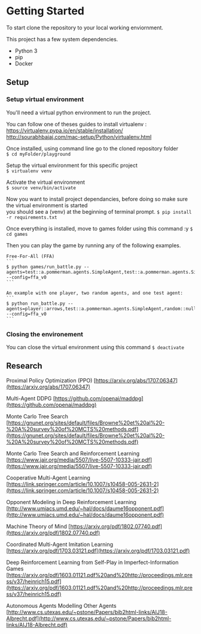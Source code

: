 # Getting Started

To start clone the repository to your local working enviornment.

This project has a few system dependencies.

* Python 3
* pip
* Docker

## Setup
  ### Setup virtual environment
  You'll need a virtual python environment to run the project.  

  You can follow one of theses guides to install virtualenv :
  https://virtualenv.pypa.io/en/stable/installation/
  http://sourabhbajaj.com/mac-setup/Python/virtualenv.html

  Once installed, using command line go to the cloned repository folder  
  ```$ cd myFolder/playground```  
    
  Setup the virtual environment for this specific project  
  ```$ virtualenv venv```  
    
  Activate the virtual environment  
  ```$ source venv/bin/activate```  

  Now you want to install project dependancies, before doing so make sure the virtual environment is started  
  you should see a (venv) at the beginning of terminal prompt.
  ```$ pip install -r requirements.txt```

  Once everything is installed, move to games folder using this command :y
  ```$ cd games```

  Then you can play the game by running any of the following examples.

    Free-For-All (FFA)
    ```
    $ python games/run_battle.py --agents=test::a.pommerman.agents.SimpleAgent,test::a.pommerman.agents.SimpleAgent,test::a.pommerman.agents.SimpleAgent,test::a.pommerman.agents.SimpleAgent --config=ffa_v0
    ```

    An example with one player, two random agents, and one test agent:
    ```
    $ python run_battle.py --agents=player::arrows,test::a.pommerman.agents.SimpleAgent,random::null,random::null --config=ffa_v0
    ```

  ### Closing the environement
  You can close the virtual environment using this command
  ```$ deactivate```

## Research
  Proximal Policy Optimization (PPO) [https://arxiv.org/abs/1707.06347](https://arxiv.org/abs/1707.06347)

  Multi-Agent DDPG [https://github.com/openai/maddpg](https://github.com/openai/maddpg)

  Monte Carlo Tree Search [https://gnunet.org/sites/default/files/Browne%20et%20al%20-%20A%20survey%20of%20MCTS%20methods.pdf](https://gnunet.org/sites/default/files/Browne%20et%20al%20-%20A%20survey%20of%20MCTS%20methods.pdf)

  Monte Carlo Tree Search and Reinforcement Learning [https://www.jair.org/media/5507/live-5507-10333-jair.pdf](https://www.jair.org/media/5507/live-5507-10333-jair.pdf)

  Cooperative Multi-Agent Learning [https://link.springer.com/article/10.1007/s10458-005-2631-2](https://link.springer.com/article/10.1007/s10458-005-2631-2)

  Opponent Modeling in Deep Reinforcement Learning [http://www.umiacs.umd.edu/~hal/docs/daume16opponent.pdf](http://www.umiacs.umd.edu/~hal/docs/daume16opponent.pdf)

  Machine Theory of Mind [https://arxiv.org/pdf/1802.07740.pdf](https://arxiv.org/pdf/1802.07740.pdf)

  Coordinated Multi-Agent Imitation Learning [https://arxiv.org/pdf/1703.03121.pdf](https://arxiv.org/pdf/1703.03121.pdf)

  Deep Reinforcement Learning from Self-Play in
  Imperfect-Information Games [https://arxiv.org/pdf/1603.01121.pdf%20and%20http://proceedings.mlr.press/v37/heinrich15.pdf](https://arxiv.org/pdf/1603.01121.pdf%20and%20http://proceedings.mlr.press/v37/heinrich15.pdf)

  Autonomous Agents Modelling Other Agents [http://www.cs.utexas.edu/~pstone/Papers/bib2html-links/AIJ18-Albrecht.pdf](http://www.cs.utexas.edu/~pstone/Papers/bib2html-links/AIJ18-Albrecht.pdf)